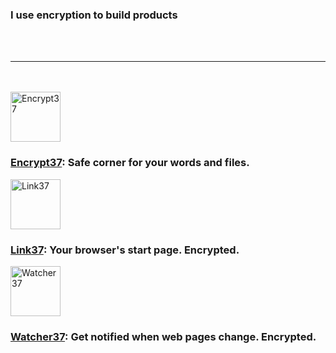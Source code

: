 ### I use encryption to build products

<br />
<br />

---

<br />
<br />

<img src="/assets/encrypt37-logo-231017.png" alt="Encrypt37" width="80" />

### [Encrypt37](https://encrypt37.com/): Safe corner for your words and files.

<img src="/assets/link37-logo-231017.png" alt="Link37" width="80" />

### [Link37](https://link.encrypt37.com/): Your browser's start page. Encrypted.

<img src="/assets/watcher37-logo-231017.png" alt="Watcher37" width="80" />

### [Watcher37](https://watcher.encrypt37.com/): Get notified when web pages change. Encrypted.
